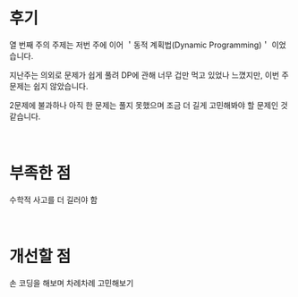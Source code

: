 # 후기

열 번째 주의 주제는  저번 주에 이어  ＇동적 계획법(Dynamic Programming)＇ 이었습니다.

지난주는 의외로 문제가 쉽게 풀려 DP에 관해 너무 겁만 먹고 있었나 느꼈지만, 이번 주 문제는 쉽지 않았습니다.

2문제에 불과하나 아직 한 문제는 풀지 못했으며 조금 더 길게 고민해봐야 할 문제인 것 같습니다.

<br>

# 부족한 점

수학적 사고를 더 길러야 함

<br>

# 개선할 점

손 코딩을 해보며 차례차례 고민해보기
